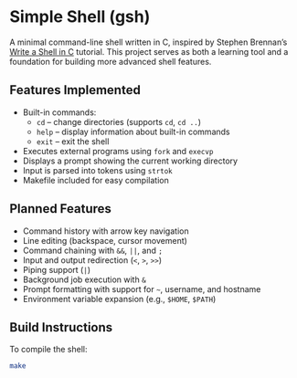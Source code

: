 # Simple Shell (gsh)

A minimal command-line shell written in C, inspired by Stephen Brennan’s [Write a Shell in C](https://brennan.io/2015/01/16/write-a-shell-in-c/) tutorial. This project serves as both a learning tool and a foundation for building more advanced shell features.

## Features Implemented

- Built-in commands:
  - `cd` – change directories (supports `cd`, `cd ..`)
  - `help` – display information about built-in commands
  - `exit` – exit the shell
- Executes external programs using `fork` and `execvp`
- Displays a prompt showing the current working directory
- Input is parsed into tokens using `strtok`
- Makefile included for easy compilation

## Planned Features

- Command history with arrow key navigation
- Line editing (backspace, cursor movement)
- Command chaining with `&&`, `||`, and `;`
- Input and output redirection (`<`, `>`, `>>`)
- Piping support (`|`)
- Background job execution with `&`
- Prompt formatting with support for `~`, username, and hostname
- Environment variable expansion (e.g., `$HOME`, `$PATH`)

## Build Instructions

To compile the shell:

```bash
make
